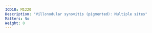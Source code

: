 ```yaml
---
ICD10: M1220
Description: "Villonodular synovitis (pigmented): Multiple sites"
Matters: No
Weight: 0
---
```


